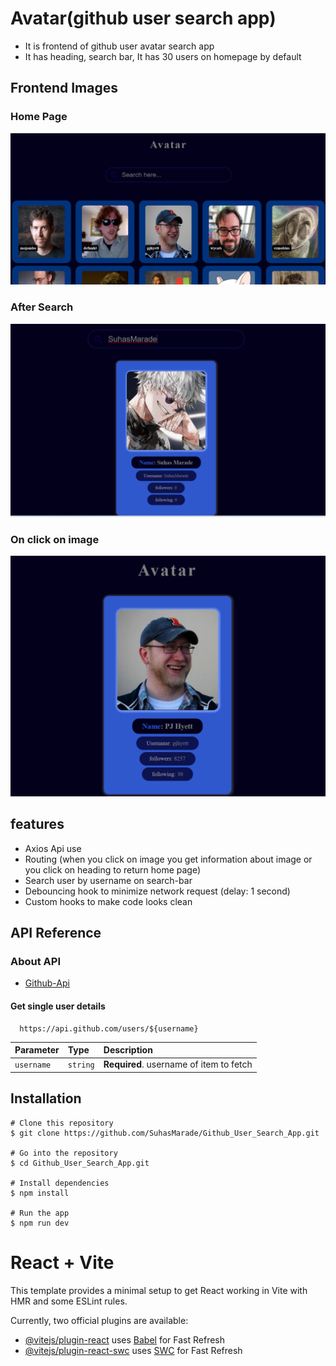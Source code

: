 # Avatar(github user search app)
- It is frontend of github user avatar search app
- It has heading, search bar, It has 30 users on homepage by default

## Frontend Images

### Home Page
![HomePage](./demo_images/homePage.png)

### After Search
![AfterSearch](./demo_images/afterSearch.png)

### On click on image
![OnClickOnImage](./demo_images/onClickOnImage.png)

## features
- Axios Api use
- Routing (when you click on image you get information about image or you click on heading to return home page)
- Search user by username on search-bar 
- Debouncing hook to minimize network request (delay: 1 second)
- Custom hooks to make code looks clean

## API Reference

### About API

- [Github-Api](https://api.github.com/users)


#### Get single user details

```
  https://api.github.com/users/${username}
```

| Parameter  | Type     | Description                             |
| :--------  | :------- | :-------------------------------------- |
| `username` | `string` | **Required**. username of item to fetch |



## Installation

```
# Clone this repository
$ git clone https://github.com/SuhasMarade/Github_User_Search_App.git

# Go into the repository
$ cd Github_User_Search_App.git

# Install dependencies
$ npm install

# Run the app
$ npm run dev
```


# React + Vite

This template provides a minimal setup to get React working in Vite with HMR and some ESLint rules.

Currently, two official plugins are available:

- [@vitejs/plugin-react](https://github.com/vitejs/vite-plugin-react/blob/main/packages/plugin-react/README.md) uses [Babel](https://babeljs.io/) for Fast Refresh
- [@vitejs/plugin-react-swc](https://github.com/vitejs/vite-plugin-react-swc) uses [SWC](https://swc.rs/) for Fast Refresh
